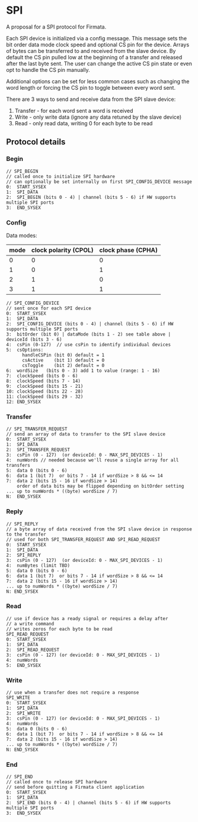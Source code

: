 SPI
===

A proposal for a SPI protocol for Firmata.

Each SPI device is initialized via a config message. This message sets the bit order
data mode clock speed and optional CS pin for the device. Arrays of bytes can be
transferred to and received from the slave device. By default the CS pin pulled low
at the beginning of a transfer and released after the last byte sent. The user can
change the active CS pin state or even opt to handle the CS pin manually.

Additional options can be set for less common cases such as changing the word length
or forcing the CS pin to toggle between every word sent.

There are 3 ways to send and receive data from the SPI slave device:
1. Transfer - for each word sent a word is received
2. Write - only write data (ignore any data retuned by the slave device)
3. Read - only read data, writing 0 for each byte to be read


## Protocol details

### Begin

```
// SPI_BEGIN
// called once to initialize SPI hardware
// can optionally be set internally on first SPI_CONFIG_DEVICE message
0:  START_SYSEX
1:  SPI_DATA
2:  SPI_BEGIN (bits 0 - 4) | channel (bits 5 - 6) if HW supports multiple SPI ports
3:  END_SYSEX
```

### Config

Data modes:

| mode    | clock polarity (CPOL) | clock phase (CPHA) |
| --------|-----------------------|--------------------|
| 0       | 0                     | 0                  |
| 1       | 0                     | 1                  |
| 2       | 1                     | 0                  |
| 3       | 1                     | 1                  |


```
// SPI_CONFIG_DEVICE
// sent once for each SPI device
0:  START_SYSEX
1:  SPI_DATA
2:  SPI_CONFIG_DEVICE (bits 0 - 4) | channel (bits 5 - 6) if HW supports multiple SPI ports
3:  bitOrder (bit 0) | dataMode (bits 1 - 2) see table above | deviceId (bits 3 - 6)
4:  csPin (0-127)  // use csPin to identify individual devices
5:  csOptions:
      handleCSPin (bit 0) default = 1
      csActive    (bit 1) default = 0
      csToggle    (bit 2) default = 0
6:  wordSize   (bits 0 - 3) add 1 to value (range: 1 - 16)
7:  clockSpeed (bits 0 - 6)
8:  clockSpeed (bits 7 - 14)
9:  clockSpeed (bits 15 - 21)
10: clockSpeed (bits 22 - 28)
11: clockSpeed (bits 29 - 32)
12: END_SYSEX
```

### Transfer

```
// SPI_TRANSFER_REQUEST
// send an array of data to transfer to the SPI slave device
0:  START_SYSEX
1:  SPI_DATA
2:  SPI_TRANSFER_REQUEST
3:  csPin (0 - 127)  (or deviceId: 0 - MAX_SPI_DEVICES - 1)
4:  numWords // needed because we'll reuse a single array for all transfers
5:  data 0 (bits 0 - 6)
6:  data 1 (bit 7)  or bits 7 - 14 if wordSize > 8 && <= 14
7:  data 2 (bits 15 - 16 if wordSize > 14)
    order of data bits may be flipped depending on bitOrder setting
... up to numWords * ((byte) wordSize / 7)
N:  END_SYSEX
```

### Reply

```
// SPI_REPLY
// a byte array of data received from the SPI slave device in response to the transfer
// used for both SPI_TRANSFER_REQUEST AND SPI_READ_REQUEST
0:  START_SYSEX
1:  SPI_DATA
2:  SPI_REPLY
3:  csPin (0 - 127)  (or deviceId: 0 - MAX_SPI_DEVICES - 1)
4:  numBytes (limit TBD)
5:  data 0 (bits 0 - 6)
6:  data 1 (bit 7)  or bits 7 - 14 if wordSize > 8 && <= 14
7:  data 2 (bits 15 - 16 if wordSize > 14)
... up to numWords * ((byte) wordSize / 7)
N: END_SYSEX
```

### Read

```
// use if device has a ready signal or requires a delay after
// a write command
// writes zeros for each byte to be read
SPI_READ_REQUEST
0:  START_SYSEX
1:  SPI_DATA
2:  SPI_READ_REQUEST
3:  csPin (0 - 127) (or deviceId: 0 - MAX_SPI_DEVICES - 1)
4:  numWords
5:  END_SYSEX
```

### Write

```
// use when a transfer does not require a response
SPI_WRITE
0:  START_SYSEX
1:  SPI_DATA
2:  SPI_WRITE
3:  csPin (0 - 127) (or deviceId: 0 - MAX_SPI_DEVICES - 1)
4:  numWords
5:  data 0 (bits 0 - 6)
6:  data 1 (bit 7)  or bits 7 - 14 if wordSize > 8 && <= 14
7:  data 2 (bits 15 - 16 if wordSize > 14)
... up to numWords * ((byte) wordSize / 7)
N: END_SYSEX
```

### End

```
// SPI_END
// called once to release SPI hardware
// send before quitting a Firmata client application
0:  START_SYSEX
1:  SPI_DATA
2:  SPI_END (bits 0 - 4) | channel (bits 5 - 6) if HW supports multiple SPI ports
3:  END_SYSEX
```